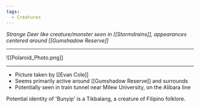 ```yaml
---
tags:
  - Creatures
---
```

*Strange Deer like creature/monster seen in [[Stormdrains]], appearances centered around [[Gumshadow Reserve]]*

---

![[Polaroid_Photo.png]]

---
- Picture taken by [[Evan Cole]]
- Seems primarily active around [[Gumshadow Reserve]] and surrounds
- Potentially seen in train tunnel near Milew University, on the Alibara line

Potential identity of 'Bunyip' is a Tikbalang, a creature of Filipino folklore.